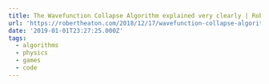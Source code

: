```yaml
---
title: The Wavefunction Collapse Algorithm explained very clearly | Robert Heaton
url: 'https://robertheaton.com/2018/12/17/wavefunction-collapse-algorithm/'
date: '2019-01-01T23:27:25.000Z'
tags:
  - algorithms
  - physics
  - games
  - code
---
```

